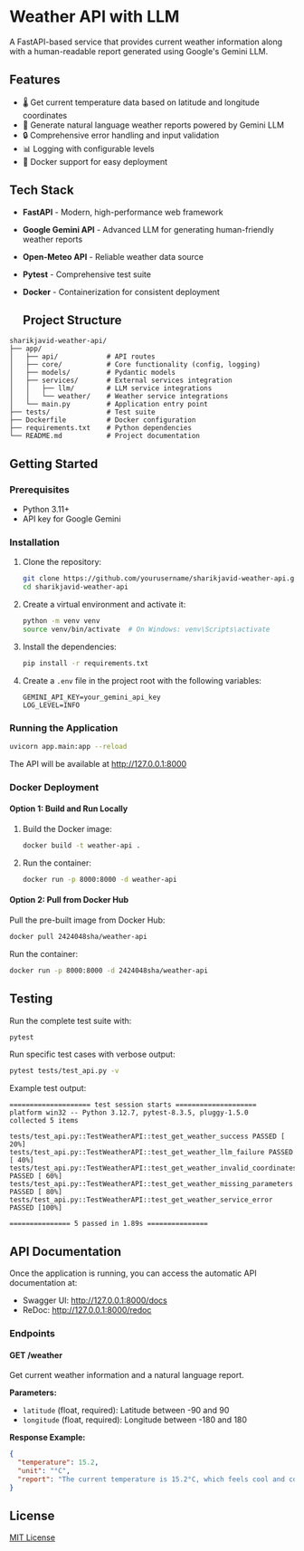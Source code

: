 # Weather API with LLM

A FastAPI-based service that provides current weather information along with a human-readable report generated using Google's Gemini LLM.


## Features

- 🌡️ Get current temperature data based on latitude and longitude coordinates
- 💬 Generate natural language weather reports powered by Gemini LLM
- 🔒 Comprehensive error handling and input validation
- 📊 Logging with configurable levels
- 🐳 Docker support for easy deployment

## Tech Stack

- **FastAPI** - Modern, high-performance web framework
- **Google Gemini API** - Advanced LLM for generating human-friendly weather reports
- **Open-Meteo API** - Reliable weather data source
- **Pytest** - Comprehensive test suite
- **Docker** - Containerization for consistent deployment

  ## Project Structure

```
sharikjavid-weather-api/
├── app/
│   ├── api/            # API routes
│   ├── core/           # Core functionality (config, logging)
│   ├── models/         # Pydantic models
│   ├── services/       # External services integration
│   │   ├── llm/        # LLM service integrations
│   │   └── weather/    # Weather service integrations
│   └── main.py         # Application entry point
├── tests/              # Test suite
├── Dockerfile          # Docker configuration
├── requirements.txt    # Python dependencies
└── README.md           # Project documentation
```

## Getting Started

### Prerequisites

- Python 3.11+
- API key for Google Gemini

### Installation

1. Clone the repository:
   ```bash
   git clone https://github.com/yourusername/sharikjavid-weather-api.git
   cd sharikjavid-weather-api
   ```

2. Create a virtual environment and activate it:
   ```bash
   python -m venv venv
   source venv/bin/activate  # On Windows: venv\Scripts\activate
   ```

3. Install the dependencies:
   ```bash
   pip install -r requirements.txt
   ```

4. Create a `.env` file in the project root with the following variables:
   ```
   GEMINI_API_KEY=your_gemini_api_key
   LOG_LEVEL=INFO
   ```

### Running the Application

```bash
uvicorn app.main:app --reload
```

The API will be available at http://127.0.0.1:8000

### Docker Deployment

#### Option 1: Build and Run Locally

1. Build the Docker image:
   ```bash
   docker build -t weather-api .
   ```

2. Run the container:
   ```bash
   docker run -p 8000:8000 -d weather-api
   ```

#### Option 2: Pull from Docker Hub

Pull the pre-built image from Docker Hub:
```bash
docker pull 2424048sha/weather-api
```

Run the container:
```bash
docker run -p 8000:8000 -d 2424048sha/weather-api
```

## Testing

Run the complete test suite with:

```bash
pytest
```

Run specific test cases with verbose output:
```bash
pytest tests/test_api.py -v
```

Example test output:
```
==================== test session starts ====================
platform win32 -- Python 3.12.7, pytest-8.3.5, pluggy-1.5.0
collected 5 items

tests/test_api.py::TestWeatherAPI::test_get_weather_success PASSED [ 20%]
tests/test_api.py::TestWeatherAPI::test_get_weather_llm_failure PASSED [ 40%]
tests/test_api.py::TestWeatherAPI::test_get_weather_invalid_coordinates PASSED [ 60%]
tests/test_api.py::TestWeatherAPI::test_get_weather_missing_parameters PASSED [ 80%]
tests/test_api.py::TestWeatherAPI::test_get_weather_service_error PASSED [100%]

=============== 5 passed in 1.89s ===============
```

## API Documentation

Once the application is running, you can access the automatic API documentation at:
- Swagger UI: http://127.0.0.1:8000/docs
- ReDoc: http://127.0.0.1:8000/redoc

### Endpoints

#### GET /weather

Get current weather information and a natural language report.

**Parameters:**
- `latitude` (float, required): Latitude between -90 and 90
- `longitude` (float, required): Longitude between -180 and 180

**Response Example:**
```json
{
  "temperature": 15.2,
  "unit": "°C",
  "report": "The current temperature is 15.2°C, which feels cool and comfortable. Expect partly cloudy skies throughout the day. A light jacket or sweater is recommended for outdoor activities."
}
```



## License

[MIT License](LICENSE)
